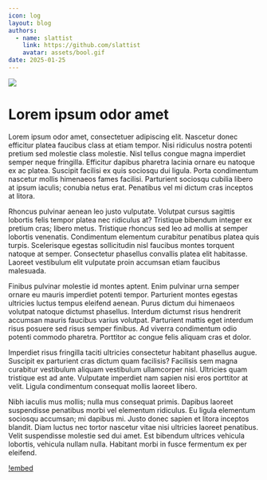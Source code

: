 ```yaml
---
icon: log
layout: blog
authors:
  - name: slattist
    link: https://github.com/slattist
    avatar: assets/bool.gif
date: 2025-01-25
---
```


![](https://retype.com/samples/_includes/page-with-header.png)

# Lorem ipsum odor amet

Lorem ipsum odor amet, consectetuer adipiscing elit. Nascetur donec efficitur platea faucibus class at etiam tempor. Nisi ridiculus nostra potenti pretium sed molestie class molestie. Nisl tellus congue magna imperdiet semper neque fringilla. Efficitur dapibus pharetra lacinia ornare eu natoque ex ac platea. Suscipit facilisi ex quis sociosqu dui ligula. Porta condimentum nascetur mollis himenaeos fames facilisi. Parturient sociosqu cubilia libero at ipsum iaculis; conubia netus erat. Penatibus vel mi dictum cras inceptos at litora.

Rhoncus pulvinar aenean leo justo vulputate. Volutpat cursus sagittis lobortis felis tempor platea nec ridiculus at? Tristique bibendum integer ex pretium cras; libero metus. Tristique rhoncus sed leo ad mollis at semper lobortis venenatis. Condimentum elementum curabitur penatibus platea quis turpis. Scelerisque egestas sollicitudin nisl faucibus montes torquent natoque at semper. Consectetur phasellus convallis platea elit habitasse. Laoreet vestibulum elit vulputate proin accumsan etiam faucibus malesuada.

Finibus pulvinar molestie id montes aptent. Enim pulvinar urna semper ornare eu mauris imperdiet potenti tempor. Parturient montes egestas ultricies luctus tempus eleifend aenean. Purus dictum dui himenaeos volutpat natoque dictumst phasellus. Interdum dictumst risus hendrerit accumsan mauris faucibus varius volutpat. Parturient mattis eget interdum risus posuere sed risus semper finibus. Ad viverra condimentum odio potenti commodo pharetra. Porttitor ac congue felis aliquam cras et dolor.

Imperdiet risus fringilla taciti ultricies consectetur habitant phasellus augue. Suscipit ex parturient cras dictum quam facilisis? Facilisis sem magna curabitur vestibulum aliquam vestibulum ullamcorper nisl. Ultricies quam tristique est ad ante. Vulputate imperdiet nam sapien nisi eros porttitor at velit. Ligula condimentum consequat mollis laoreet libero.

Nibh iaculis mus mollis; nulla mus consequat primis. Dapibus laoreet suspendisse penatibus morbi vel elementum ridiculus. Eu ligula elementum sociosqu accumsan; mi dapibus mi. Justo donec sapien et litora inceptos blandit. Diam luctus nec tortor nascetur vitae nisi ultricies laoreet penatibus. Velit suspendisse molestie sed dui amet. Est bibendum ultrices vehicula lobortis, vehicula nullam nulla. Habitant morbi in fusce fermentum ex per eleifend.

[!embed](https://www.youtube.com/embed/YG3EhWlBaoI)
